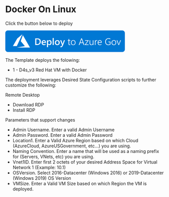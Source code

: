 # Docker On Linux

Click the button below to deploy

[![Deploy To Azure US Gov](https://raw.githubusercontent.com/Azure/azure-quickstart-templates/master/1-CONTRIBUTION-GUIDE/images/deploytoazuregov.svg?sanitize=true)](https://portal.azure.us/#create/Microsoft.Template/uri/https%3A%2F%2Fraw.githubusercontent.com%2Felliottfieldsjr%2FKillerHomeLab%2Fmaster%2FDocker-on-Linux%2Fazuregovdeploy.json)

The Template deploys the folowing:

- 1 - D4s_v3 Red Hat VM with Docker

The deployment leverages Desired State Configuration scripts to further customize the following:

Remote Desktop
- Download RDP
- Install RDP

Parameters that support changes
- Admin Username.  Enter a valid Admin Username
- Admin Password.  Enter a valid Admin Password
- Location1. Enter a Valid Azure Region based on which Cloud (AzureCloud, AzureUSGovernment, etc...) you are using.
- Naming Convention. Enter a name that will be used as a naming prefix for (Servers, VNets, etc) you are using.
- Vnet1ID.  Enter first 2 octets of your desired Address Space for Virtual Network 1 (Example:  10.1)
- OSVersion.  Select 2016-Datacenter (Windows 2016) or 2019-Datacenter (Windows 2019) OS Version
- VMSize.  Enter a Valid VM Size based on which Region the VM is deployed.